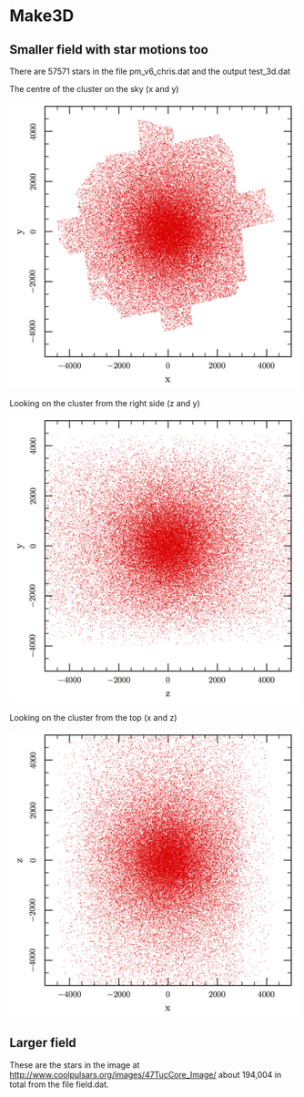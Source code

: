 # Make3D

## Smaller field with star motions too 

There are 57571 stars in the file pm_v6_chris.dat and the output test_3d.dat

The centre of the cluster on the sky (x and y)

![View on the sky](xy.png)

Looking on the cluster from the right side (z and y)

![View from the side](zy.png)

Looking on the cluster from the top (x and z)

![View from above](xz.png)

## Larger field 

These are the stars in the image at http://www.coolpulsars.org/images/47TucCore_Image/ about 194,004 in total from the file field.dat.

